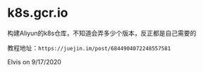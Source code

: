 # k8s.gcr.io
构建Aliyun的k8s仓库，不知道会弄多少个版本，反正都是自己需要的

教程地址：`https://juejin.im/post/6844904072248557581`

Elvis on 9/17/2020
